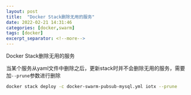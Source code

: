```yaml
---
layout: post
title:  "Docker Stack删除无用的服务"
date: 2022-02-21 14:31:46
categories: [docker,swarm]
tags: [docker]
excerpt_separator: <!--more-->
---
```

Docker Stack删除无用的服务
<!--more-->

当某个服务从yaml文件中删除之后，更新stack时并不会删除无用的服务，需要加`--prune`参数进行删除

```bash
docker stack deploy -c docker-swarm-pubsub-mysql.yml iotx --prune
```